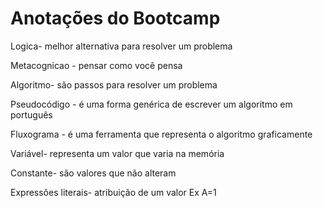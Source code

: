 # Anotações  do Bootcamp 

Logica- melhor alternativa para resolver um problema 

Metacognicao - pensar como você pensa 

Algoritmo- são passos para resolver um problema 

Pseudocódigo - é uma forma genérica de escrever um algoritmo em português 

Fluxograma - é  uma ferramenta que representa o algoritmo graficamente 

Variável- representa um valor que varia na memória 

Constante- são valores que não alteram 

Expressões literais- atribuição de um valor
Ex
A=1